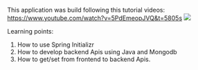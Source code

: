 This application was build following this tutorial videos: https://www.youtube.com/watch?v=5PdEmeopJVQ&t=5805s
![](https://github.com/yongliu2018/Java_Projects/blob/main/Movie_App/Learning_Movie_App.gif)

Learning points:
1. How to use Spring Initializr
2. How to develop backend Apis using Java and Mongodb
3. How to get/set from frontend to backend Apis.

